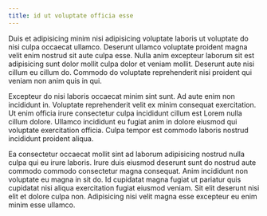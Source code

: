```yaml
---
title: id ut voluptate officia esse
---
```


Duis et adipisicing minim nisi adipisicing voluptate laboris ut voluptate do nisi culpa occaecat ullamco. Deserunt ullamco voluptate proident magna velit enim nostrud sit aute culpa esse. Nulla anim excepteur laborum sit est adipisicing sunt dolor mollit culpa dolor et veniam mollit. Deserunt aute nisi cillum eu cillum do. Commodo do voluptate reprehenderit nisi proident qui veniam non anim quis in qui.

Excepteur do nisi laboris occaecat minim sint sunt. Ad aute enim non incididunt in. Voluptate reprehenderit velit ex minim consequat exercitation. Ut enim officia irure consectetur culpa incididunt cillum est Lorem nulla cillum dolore. Ullamco incididunt eu fugiat anim in dolore eiusmod qui voluptate exercitation officia. Culpa tempor est commodo laboris nostrud incididunt proident aliqua.

Ea consectetur occaecat mollit sint ad laborum adipisicing nostrud nulla culpa qui eu irure laboris. Irure duis eiusmod deserunt sunt do nostrud aute commodo commodo consectetur magna consequat. Anim incididunt non voluptate eu magna in sit do. Id cupidatat magna fugiat ut pariatur quis cupidatat nisi aliqua exercitation fugiat eiusmod veniam. Sit elit deserunt nisi elit et dolore culpa non. Adipisicing nisi velit magna esse excepteur eu enim minim esse ullamco.